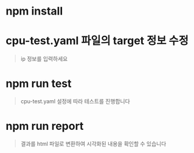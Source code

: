 # npm install

# cpu-test.yaml 파일의 target 정보 수정
> ip 정보를 입력하세요

# npm run test
> cpu-test.yaml 설정에 따라 테스트를 진행합니다

# npm run report
> 결과를 html 파일로 변환하여 시각화된 내용을 확인할 수 있습니다 